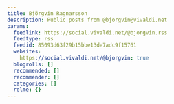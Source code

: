 ```yaml
---
title: Björgvin Ragnarsson
description: Public posts from @bjorgvin@vivaldi.net
params:
  feedlink: https://social.vivaldi.net/@bjorgvin.rss
  feedtype: rss
  feedid: 85093d63f29b15bbe13de7adc9f15761
  websites:
    https://social.vivaldi.net/@bjorgvin: true
  blogrolls: []
  recommended: []
  recommender: []
  categories: []
  relme: {}
---
```

